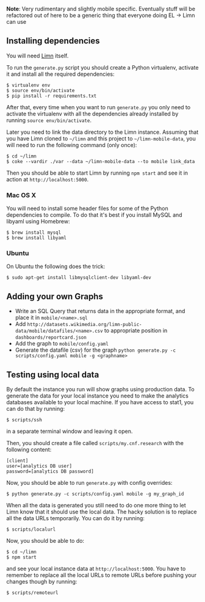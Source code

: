 **Note**: Very rudimentary and slightly mobile specific. Eventually stuff will
be refactored out of here to be a generic thing that everyone doing EL -> Limn
can use

## Installing dependencies

You will need [Limn](https://github.com/wikimedia/limn) itself.

To run the `generate.py` script you should create a Python virtualenv, activate
it and install all the required dependencies:

    $ virtualenv env
    $ source env/bin/activate
    $ pip install -r requirements.txt

After that, every time when you want to run `generate.py` you only need to
activate the virtualenv with all the dependencies already installed by running
`source env/bin/activate`.

Later you need to link the data directory to the Limn instance. Assuming that
you have Limn cloned to `~/limn` and this project to `~/limn-mobile-data`,
you will need to run the following command (only once):

    $ cd ~/limn
    $ coke --vardir ./var --data ~/limn-mobile-data --to mobile link_data

Then you should be able to start Limn by running `npm start` and see it in
action at `http://localhost:5000`.

### Mac OS X

You will need to install some header files for some of the Python dependencies
to compile. To do that it's best if you install MySQL and libyaml using
Homebrew:

    $ brew install mysql
    $ brew install libyaml

### Ubuntu

On Ubuntu the following does the trick:

    $ sudo apt-get install libmysqlclient-dev libyaml-dev


## Adding your own Graphs

- Write an SQL Query that returns data in the appropriate format, and place it
  in `mobile/<name>.sql`
- Add `http://datasets.wikimedia.org/limn-public-data/mobile/datafiles/<name>.csv` to appropriate position in `dashboards/reportcard.json`
- Add the graph to `mobile/config.yaml`
- Generate the datafile (csv) for the graph `python generate.py -c scripts/config.yaml mobile -g <graphname>`

## Testing using local data

By default the instance you run will show graphs using production data.
To generate the data for your local instance you need to make the analytics
databases available to your local machine. If you have access to stat1, you
can do that by running:

    $ scripts/ssh

in a separate terminal window and leaving it open.

Then, you should create a file called `scripts/my.cnf.research` with the
following content:

    [client]
    user=[analytics DB user]
    password=[analytics DB password]

Now, you should be able to run `generate.py` with config overrides:

    $ python generate.py -c scripts/config.yaml mobile -g my_graph_id

When all the data is generated you still need to do one more thing to let
Limn know that it should use the local data. The hacky solution is to replace
all the data URLs temporarily. You can do it by running:

    $ scripts/localurl

Now, you should be able to do:

    $ cd ~/limn
    $ npm start

and see your local instance data at `http://localhost:5000`. You have to
remember to replace all the local URLs to remote URLs before pushing your
changes though by running:

    $ scripts/remoteurl

